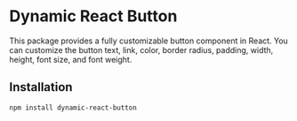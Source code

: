 # Dynamic React Button

This package provides a fully customizable button component in React. You can customize the button text, link, color, border radius, padding, width, height, font size, and font weight.

## Installation

```bash
npm install dynamic-react-button
